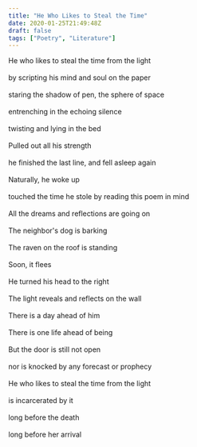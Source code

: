 ```yaml
---
title: "He Who Likes to Steal the Time"
date: 2020-01-25T21:49:48Z
draft: false
tags: ["Poetry", "Literature"]
---
```


<p style="text-align:left">
He who likes to steal the time from the light<br>
<br>
by scripting his mind and soul on the paper<br>
<br>
staring the shadow of pen, the sphere of space<br>
<br>
entrenching  in the echoing silence<br>
<br>
twisting and lying in the bed<br>
<br>
Pulled out all his strength<br>
<br>
he finished the last line, and fell asleep again<br>
<br>
Naturally, he woke up<br>
<br>
touched the time he stole by reading this poem in mind<br>
<br>
All the dreams and reflections are going on<br>
<br>
The neighbor's dog is barking<br>
<br>
The raven on the roof is standing<br>
<br>
Soon, it flees<br>
<br>
He turned his head to the right<br>
<br>
The light reveals and reflects on the wall<br>
<br>
There is a day ahead of him<br>
<br>
There is one life ahead of being<br>
<br>
But the door is still not open<br>
<br>
nor is knocked by any forecast or prophecy<br>
<br>
He who likes to steal the time from the light<br>
<br>
is incarcerated by it<br>
<br>
long before the death<br>
<br>
long before her arrival<br>
</p>
